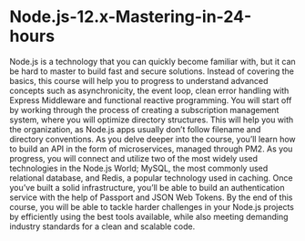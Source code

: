 # Node.js-12.x-Mastering-in-24-hours
Node.js is a technology that you can quickly become familiar with, but it can be hard to master to build fast and secure solutions. Instead of covering the basics, this course will help you to progress to understand advanced concepts such as asynchronicity, the event loop, clean error handling with Express Middleware and functional reactive programming.  You will start off by working through the process of creating a subscription management system, where you will optimize directory structures. This will help you with the organization, as Node.js apps usually don’t follow filename and directory conventions. As you delve deeper into the course, you’ll learn how to build an API in the form of microservices, managed through PM2. As you progress, you will connect and utilize two of the most widely used technologies in the Node.js World; MySQL, the most commonly used relational database, and Redis, a popular technology used in caching. Once you’ve built a solid infrastructure, you’ll be able to build an authentication service with the help of Passport and JSON Web Tokens.  By the end of this course, you will be able to tackle harder challenges in your Node.js projects by efficiently using the best tools available, while also meeting demanding industry standards for a clean and scalable code.
